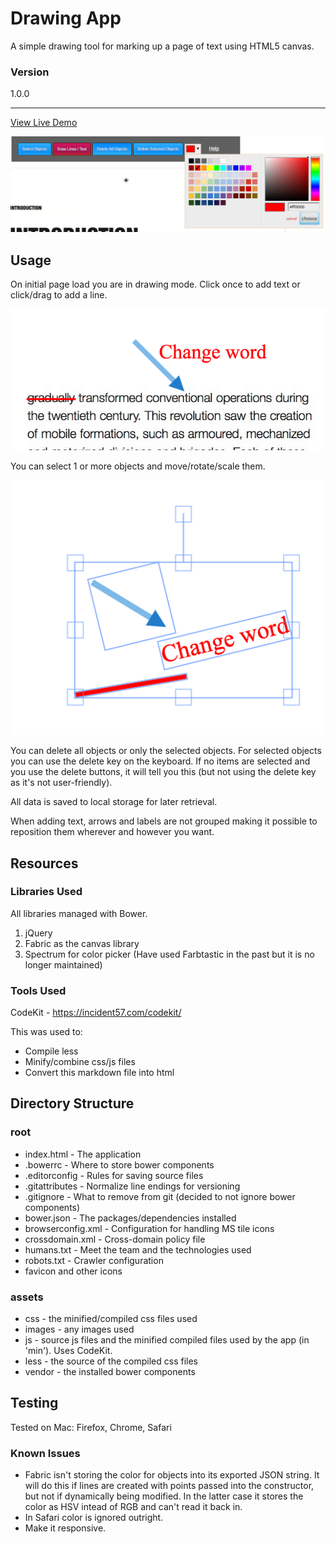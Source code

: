 # Drawing App

A simple drawing tool for marking up a page of text using HTML5 canvas.

### Version

1.0.0

---

[View Live Demo](http://www.etchakhtar.com/apps/html5-canvas/index.html)

![Screenshot](readme/screenshot.png?raw=true)

## Usage

On initial page load you are in drawing mode.  Click once to add text or click/drag to add a line.

![Screenshot](readme/objects.png?raw=true)

You can select 1 or more objects and move/rotate/scale them.

![Transform](readme/transform.png?raw=true)

You can delete all objects or only the selected objects.  For selected objects you can use the delete key on the keyboard.  If no items are selected and you use the delete buttons, it will tell you this (but not using the delete key as it's not user-friendly).

All data is saved to local storage for later retrieval.

When adding text, arrows and labels are not grouped making it possible to reposition them wherever and however you want.

## Resources

### Libraries Used

All libraries managed with Bower.

1. jQuery
2. Fabric as the canvas library
3. Spectrum for color picker (Have used Farbtastic in the past but it is no longer maintained)

### Tools Used

CodeKit - https://incident57.com/codekit/

This was used to:

* Compile less
* Minify/combine css/js files
* Convert this markdown file into html

## Directory Structure

### root

* index.html - The application
* .bowerrc - Where to store bower components 
* .editorconfig - Rules for saving source files
* .gitattributes - Normalize line endings for versioning
* .gitignore - What to remove from git (decided to not ignore bower components)
* bower.json - The packages/dependencies installed
* browserconfig.xml - Configuration for handling MS tile icons
* crossdomain.xml - Cross-domain policy file
* humans.txt - Meet the team and the technologies used
* robots.txt - Crawler configuration
* favicon and other icons

### assets

* css - the minified/compiled css files used
* images - any images used
* js - source js files and the minified compiled files used by the app (in 'min').  Uses CodeKit.
* less - the source of the compiled css files
* vendor - the installed bower components


## Testing

Tested on Mac: Firefox, Chrome, Safari


### Known Issues

* Fabric isn't storing the color for objects into its exported JSON string.  It will do this if lines are created with points passed into the constructor, but not if dynamically being modified.  In the latter case it stores the color as HSV intead of RGB and can't read it back in.
* In Safari color is ignored outright.
* Make it responsive.
